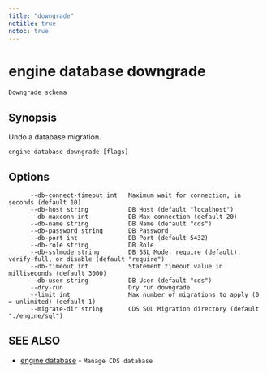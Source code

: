```yaml
---
title: "downgrade"
notitle: true
notoc: true
---
```

# engine database downgrade

`Downgrade schema`

## Synopsis

Undo a database migration.

```
engine database downgrade [flags]
```

## Options

```
      --db-connect-timeout int   Maximum wait for connection, in seconds (default 10)
      --db-host string           DB Host (default "localhost")
      --db-maxconn int           DB Max connection (default 20)
      --db-name string           DB Name (default "cds")
      --db-password string       DB Password
      --db-port int              DB Port (default 5432)
      --db-role string           DB Role
      --db-sslmode string        DB SSL Mode: require (default), verify-full, or disable (default "require")
      --db-timeout int           Statement timeout value in milliseconds (default 3000)
      --db-user string           DB User (default "cds")
      --dry-run                  Dry run downgrade
      --limit int                Max number of migrations to apply (0 = unlimited) (default 1)
      --migrate-dir string       CDS SQL Migration directory (default "./engine/sql")
```

## SEE ALSO

* [engine database](/docs/components/engine/database/)	 - `Manage CDS database`

